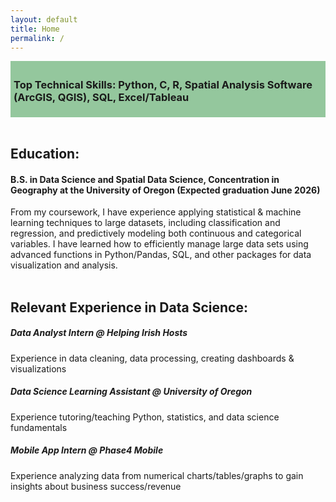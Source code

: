 ```yaml
---
layout: default
title: Home
permalink: /
---
```


<div style="background-color: #94C79D; padding: 5px; display: block; max-width: 100%; margin: 0;">
    <h3>Top Technical Skills: Python, C, R, Spatial Analysis Software (ArcGIS, QGIS), SQL, Excel/Tableau</h3>
</div>

<br>

## Education:
#### B.S. in Data Science and Spatial Data Science, Concentration in Geography at the University of Oregon (Expected graduation June 2026)<br>
From my coursework, I have experience applying statistical & machine learning techniques to large datasets, including classification and regression, and predictively modeling both continuous and categorical variables. I have learned how to efficiently manage large data sets using advanced functions in Python/Pandas, SQL, and other packages for data visualization and analysis. <br><br>

## Relevant Experience in Data Science:
##### Data Analyst Intern @ Helping Irish Hosts<br>
Experience in data cleaning, data processing, creating dashboards & visualizations

##### Data Science Learning Assistant @ University of Oregon<br>
Experience tutoring/teaching Python, statistics, and data science fundamentals

##### Mobile App Intern @ Phase4 Mobile<br>
Experience analyzing data from numerical charts/tables/graphs to gain insights about business success/revenue
